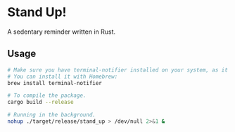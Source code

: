 # Stand Up!

A sedentary reminder written in Rust.

## Usage

```bash
# Make sure you have terminal-notifier installed on your system, as it's required for sending notifications on macOS. 
# You can install it with Homebrew:
brew install terminal-notifier

# To compile the package.
cargo build --release

# Running in the background.
nohup ./target/release/stand_up > /dev/null 2>&1 &
```
